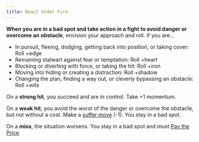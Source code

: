 ```yaml
---
title: React Under Fire
---
```


**When you are in a bad spot and take action in a fight to avoid danger or overcome an obstacle**, envision your approach and roll. If you are...

- In pursuit, fleeing, dodging, getting back into position, or taking cover: Roll +edge
- Remaining stalwart against fear or temptation: Roll +heart
- Blocking or diverting with force, or taking the hit: Roll +iron
- Moving into hiding or creating a distraction: Roll +shadow
- Changing the plan, finding a way out, or cleverly bypassing an obstacle: Roll +wits

On a **strong hit**, you succeed and are in control. Take +1 momentum.

On a **weak hit**, you avoid the worst of the danger or overcome the obstacle, but not without a cost. Make a [suffer move](/moves/suffer) (-1). You stay in a bad spot.

On a **miss**, the situation worsens. You stay in a bad spot and must [Pay the Price](/moves/fate/pay_the_price).
